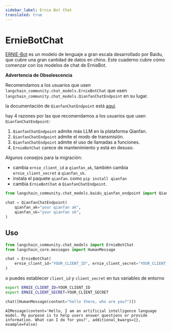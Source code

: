 ```yaml
---
sidebar_label: Ernie Bot Chat
translated: true
---
```


# ErnieBotChat

[ERNIE-Bot](https://cloud.baidu.com/doc/WENXINWORKSHOP/s/jlil56u11) es un modelo de lenguaje a gran escala desarrollado por Baidu, que cubre una gran cantidad de datos en chino.
Este cuaderno cubre cómo comenzar con los modelos de chat de ErnieBot.

**Advertencia de Obsolescencia**

Recomendamos a los usuarios que usen `langchain_community.chat_models.ErnieBotChat`
que usen `langchain_community.chat_models.QianfanChatEndpoint` en su lugar.

la documentación de `QianfanChatEndpoint` está [aquí](/docs/integrations/chat/baidu_qianfan_endpoint/).

hay 4 razones por las que recomendamos a los usuarios que usen `QianfanChatEndpoint`:

1. `QianfanChatEndpoint` admite más LLM en la plataforma Qianfan.
2. `QianfanChatEndpoint` admite el modo de transmisión.
3. `QianfanChatEndpoint` admite el uso de llamadas a funciones.
4. `ErnieBotChat` carece de mantenimiento y está en desuso.

Algunos consejos para la migración:

- cambia `ernie_client_id` a `qianfan_ak`, también cambia `ernie_client_secret` a `qianfan_sk`.
- instala el paquete `qianfan`. como `pip install qianfan`
- cambia `ErnieBotChat` a `QianfanChatEndpoint`.

```python
from langchain_community.chat_models.baidu_qianfan_endpoint import QianfanChatEndpoint

chat = QianfanChatEndpoint(
    qianfan_ak="your qianfan ak",
    qianfan_sk="your qianfan sk",
)
```

## Uso

```python
from langchain_community.chat_models import ErnieBotChat
from langchain_core.messages import HumanMessage

chat = ErnieBotChat(
    ernie_client_id="YOUR_CLIENT_ID", ernie_client_secret="YOUR_CLIENT_SECRET"
)
```

o puedes establecer `client_id` y `client_secret` en tus variables de entorno

```bash
export ERNIE_CLIENT_ID=YOUR_CLIENT_ID
export ERNIE_CLIENT_SECRET=YOUR_CLIENT_SECRET
```

```python
chat([HumanMessage(content="hello there, who are you?")])
```

```output
AIMessage(content='Hello, I am an artificial intelligence language model. My purpose is to help users answer questions or provide information. What can I do for you?', additional_kwargs={}, example=False)
```
